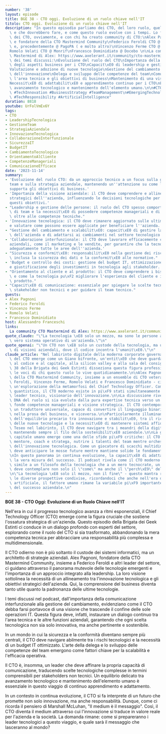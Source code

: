 ```yaml
---
number: '38'
layout: episode
title: BGE 38 - CTO oggi. Evoluzione di un ruolo chiave nell'IT
titolo: CTO oggi. Evoluzione di un ruolo chiave nell'IT
description: "In questo episodio parliamo dei CTO, del loro ruolo, quello che fanno\
  \ e che dovrebbero fare, e come questo ruolo evolve con i tempi. Lo facciamo con\
  \ dei CTO, ovviamente, e con chi ha creato community di CTO:\nAlex Pagnoni, advisor\
  \ e fondatore della CTO Mastermind Community\nFederico Feroldi CTO @ Heritage Holdings\
  \ e, precedentemente @ PagoPA ( e molto altro)\nVincenzo Ferme CTO @ Kiratech\n\
  Romolo Velati CTO @ Monrif\nFrancesco Dominidiato @ Docebo \n\nLa community CTO\
  \ Mastermind di Alex: https://www.axelerant.it/community/cto-mastermind/\n\nRIassunto\
  \ dei temi discussi:\nEvoluzione del ruolo del CTO\nImportanza della comprensione\
  \ degli aspetti business per i CTO\nCapacit\xE0 di leadership e gestione del personale\n\
  Valutazione e adozione di nuove tecnologie\nGestione del cambiamento e promozione\
  \ dell'innovazione\nDelega e sviluppo delle competenze del team\nComunicazione tra\
  \ l'area tecnica e gli obiettivi di business\nMantenimento di una visione strategica\n\
  Necessit\xE0 di adattabilit\xE0 e apprendimento continuo per i CTO\nEquilibrio tra\
  \ avanzamento tecnologico e mantenimento dell'elemento umano.\n\n#CTOLeadership\
  \ #TechInnovation #BusinessStrategy #TeamManagement\n#EmergingTechnologies #ITIntegration\
  \ #TechResponsibility #ArtificialIntelligence"
duration: 8818
youtube: UrFolVmEx6Y
tags:
- CTO
- LeadershipTecnologica
- GestioneTeam
- StrategiaAziendale
- InnovazioneTecnologica
- CollaborazioneInterfunzionale
- SicurezzaIT
- BudgetIT
- CambiamentoTecnologico
- OrientamentoAlCliente
- CompetenzeManageriali
- ComunicazioneEfficace
date: '2023-11-14'
summary:
- 'Evoluzione del ruolo CTO: da un approccio tecnico a un focus sulla gestione del
  team e sulla strategia aziendale, mantenendo un''attenzione su come la tecnologia
  supporta gli obiettivi di business.'
- 'Importanza della visione aziendale: il CTO deve comprendere e allinearsi agli obiettivi
  strategici dell''azienda, influenzando le decisioni tecnologiche per supportare
  questi obiettivi.'
- "Leadership e gestione delle persone: il ruolo del CTO spesso comporta la gestione\
  \ di team e la necessit\xE0 di possedere competenze manageriali e di leadership,\
  \ oltre alle competenze tecniche."
- 'Innovazione tecnologica: il CTO deve rimanere aggiornato sulle ultime tecnologie
  e valutare come possono essere applicate per beneficiare l''azienda.'
- "Gestione del cambiamento e scalabilit\xE0: capacit\xE0 di gestire la crescita tecnologica\
  \ dell'azienda e di adattarsi ai cambiamenti nel settore tecnologico."
- 'Collaborazione interfunzionale: il CTO deve lavorare efficacemente con altre funzioni
  aziendali, come il marketing e le vendite, per garantire che la tecnologia supporti
  adeguatamente tutte le aree dell''azienda.'
- "Sicurezza e conformit\xE0: responsabilit\xE0 nella gestione dei rischi tecnologici,\
  \ inclusa la sicurezza dei dati e la conformit\xE0 alle normative."
- 'Budget e controllo dei costi: gestione del budget IT, ottimizzazione delle spese
  e giustificazione degli investimenti in tecnologia agli stakeholder.'
- "Orientamento al cliente e al prodotto: il CTO deve comprendere i bisogni del cliente\
  \ e come la tecnologia pu\xF2 migliorare l'esperienza del cliente e il valore del\
  \ prodotto."
- "Capacit\xE0 di comunicazione: essenziale per spiegare le scelte tecnologiche a\
  \ stakeholder non tecnici e per guidare il team tecnico."
guests:
- Alex Pagnoni
- Federico Feroldi
- Vincenzo Ferme
- Romolo Velati
- Francesco Dominidiato
host: Alessandro Franceschi
links:
  La community CTO Mastermind di Alex: https://www.axelerant.it/community/cto-mastermind/
quote_claude: "\"La tecnologia \xE8 solo un mezzo, ma sono le persone a essere il\
  \ vero sistema operativo di un'azienda.\"\n"
quote_openai: "\"Un CTO non \xE8 solo un custode della tecnologia, ma un architetto\
  \ di visioni aziendali, dove il codice incontra l'umanit\xE0.\"\n"
claude_article: "Nel labirinto digitale della moderna corporate governance, il ruolo\
  \ del CTO emerge come un Giano bifronte, un'entit\xE0 che deve guardare simultaneamente\
  \ al codice e al capitale, alla silicon valley e alla sala del consiglio. L'episodio\
  \ 38 della Brigata dei Geek Estinti disseziona questa figura professionale attraverso\
  \ le voci di chi questo ruolo lo vive quotidianamente.\n\nAlex Pagnoni, architetto\
  \ della CTO Mastermind Community, insieme a un ensemble di CTO veterani - Federico\
  \ Feroldi, Vincenzo Ferme, Romolo Velati e Francesco Dominidiato - ci guidano in\
  \ un'esplorazione della metamorfosi del Chief Technology Officer. Come un algoritmo\
  \ quantistico, il CTO moderno esiste in pi\xF9 stati simultaneamente: stratega aziendale,\
  \ leader tecnico, visionario dell'innovazione.\n\nLa discussione rivela come il\
  \ DNA del ruolo si sia evoluto dalla pura expertise tecnica verso un ibrido che\
  \ fonde competenze manageriali e visione strategica. Il CTO contemporaneo deve essere\
  \ un traduttore universale, capace di convertire il linguaggio binario della tecnologia\
  \ nella prosa del business, e viceversa.\n\nParticolarmente illuminante \xE8 l'analisi\
  \ dell'equilibrio precario tra innovazione e stabilit\xE0, tra il richiamo seducente\
  \ delle nuove tecnologie e la necessit\xE0 di mantenere sistemi affidabili. Come\
  \ Teseo nel labirinto, il CTO deve navigare tra i meandri della digital transformation\
  \ mantenendo sempre il filo della sostenibilit\xE0 aziendale.\n\nLa gestione del\
  \ capitale umano emerge come una delle sfide pi\xF9 critiche: il CTO deve essere\
  \ mentore, coach e stratega, nutrire i talenti del team mentre orchestra la sinfonia\
  \ dell'innovazione tecnologica. Come un giocatore di scacchi multidimensionale,\
  \ deve anticipare le mosse future mentre mantiene solide le fondamenta del presente.\n\
  \nIn questo panorama in continua evoluzione, la capacit\xE0 di adattamento diventa\
  \ la vera misura del successo. Il podcast rivela come il CTO moderno sia pi\xF9\
  \ simile a un filosofo della tecnologia che a un mero tecnocrate, un pensatore che\
  \ deve contemplare non solo il \"come\" ma anche il \"perch\xE9\" delle scelte tecnologiche.\n\
  \n\"La tecnologia \xE8 solo il mezzo, non il fine\" - questo mantra riecheggia attraverso\
  \ le diverse prospettive condivise, ricordandoci che anche nell'era dell'intelligenza\
  \ artificiale, il fattore umano rimane la variabile pi\xF9 importante nell'equazione\
  \ del successo aziendale.\n"
---
```

**BGE 38 - CTO Oggi: Evoluzione di un Ruolo Chiave nell'IT**

Nell'era in cui il progresso tecnologico avanza a ritmi esponenziali, il Chief Technology Officer (CTO) emerge come la figura cruciale che sostiene l'ossatura strategica di un'azienda. Questo episodio della Brigata dei Geek Estinti ci conduce in un dialogo profondo con esperti del settore, esplorando come il ruolo del CTO si sia trasformato, abbandonando la mera competenza tecnica per abbracciare una responsabilità più complessa e multidimensionale.

Il CTO odierno non è più soltanto il custode dei sistemi informatici, ma un architetto di strategie aziendali. Alex Pagnoni, fondatore della CTO Mastermind Community, insieme a Federico Feroldi e altri leader del settore, ci guidano attraverso il panorama mutevole delle tecnologie emergenti e l'importanza di un approccio integrato alla leadership. La loro visione sottolinea la necessità di un allineamento tra l'innovazione tecnologica e gli obiettivi strategici dell'azienda. Qui, la comprensione del business diventa tanto utile quanto la padronanza delle ultime tecnologie.

I temi discussi nel podcast, dall'importanza della comunicazione interfunzionale alla gestione del cambiamento, evidenziano come il CTO debba farsi portavoce di una visione che trascende il confine delle sole operazioni IT. Questa figura deve, infatti, instaurare un dialogo continuo tra l'area tecnica e le altre funzioni aziendali, garantendo che ogni scelta tecnologica non sia solo innovativa, ma anche pertinente e sostenibile.

In un mondo in cui la sicurezza e la conformità diventano sempre più centrali, il CTO deve navigare abilmente tra i rischi tecnologici e la necessità di un budget IT ottimizzato. L'arte della delega e lo sviluppo delle competenze del team emergono come fattori chiave per la scalabilità e l'efficacia operativa. 

Il CTO è, insomma, un leader che deve affinare la propria capacità di comunicazione, traducendo scelte tecnologiche complesse in termini comprensibili per stakeholders non tecnici. Un equilibrio delicato tra avanzamento tecnologico e mantenimento dell'elemento umano è essenziale in questo viaggio di continuo apprendimento e adattamento.

In un contesto in continua evoluzione, il CTO si fa interprete di un futuro che promette non solo innovazione, ma anche responsabilità. Dunque, come ci ricorda il pensiero di Marshall McLuhan, "Il medium è il messaggio". Così, il CTO diventa il medium attraverso cui l'innovazione si traduce in valore reale per l'azienda e la società. La domanda rimane: come si prepareranno i leader tecnologici a questo viaggio, e quale sarà il messaggio che lasceranno al mondo?
